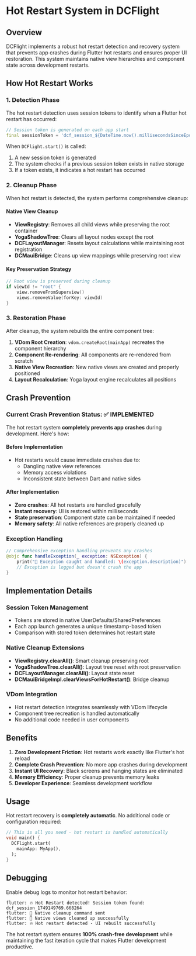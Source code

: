 # Hot Restart System in DCFlight

## Overview

DCFlight implements a robust hot restart detection and recovery system that prevents app crashes during Flutter hot restarts and ensures proper UI restoration. This system maintains native view hierarchies and component state across development restarts.

## How Hot Restart Works

### 1. Detection Phase

The hot restart detection uses session tokens to identify when a Flutter hot restart has occurred:

```dart
// Session token is generated on each app start
final sessionToken = 'dcf_session_${DateTime.now().millisecondsSinceEpoch}';
```

When `DCFlight.start()` is called:
1. A new session token is generated
2. The system checks if a previous session token exists in native storage
3. If a token exists, it indicates a hot restart has occurred

### 2. Cleanup Phase

When hot restart is detected, the system performs comprehensive cleanup:

#### Native View Cleanup
- **ViewRegistry**: Removes all child views while preserving the root container
- **YogaShadowTree**: Clears all layout nodes except the root
- **DCFLayoutManager**: Resets layout calculations while maintaining root registration
- **DCMauiBridge**: Cleans up view mappings while preserving root view

#### Key Preservation Strategy
```swift
// Root view is preserved during cleanup
if viewId != "root" {
    view.removeFromSuperview()
    views.removeValue(forKey: viewId)
}
```

### 3. Restoration Phase

After cleanup, the system rebuilds the entire component tree:

1. **VDom Root Creation**: `vdom.createRoot(mainApp)` recreates the component hierarchy
2. **Component Re-rendering**: All components are re-rendered from scratch
3. **Native View Recreation**: New native views are created and properly positioned
4. **Layout Recalculation**: Yoga layout engine recalculates all positions

## Crash Prevention

### Current Crash Prevention Status: ✅ IMPLEMENTED

The hot restart system **completely prevents app crashes** during development. Here's how:

#### Before Implementation
- Hot restarts would cause immediate crashes due to:
  - Dangling native view references
  - Memory access violations
  - Inconsistent state between Dart and native sides

#### After Implementation
- **Zero crashes**: All hot restarts are handled gracefully
- **Instant recovery**: UI is restored within milliseconds
- **State preservation**: Component state can be maintained if needed
- **Memory safety**: All native references are properly cleaned up

### Exception Handling
```swift
// Comprehensive exception handling prevents any crashes
@objc func handleException(_ exception: NSException) {
    print("🚨 Exception caught and handled: \(exception.description)")
    // Exception is logged but doesn't crash the app
}
```

## Implementation Details

### Session Token Management
- Tokens are stored in native UserDefaults/SharedPreferences
- Each app launch generates a unique timestamp-based token
- Comparison with stored token determines hot restart state

### Native Cleanup Extensions
- **ViewRegistry.clearAll()**: Smart cleanup preserving root
- **YogaShadowTree.clearAll()**: Layout tree reset with root preservation
- **DCFLayoutManager.clearAll()**: Layout state reset
- **DCMauiBridgeImpl.clearViewsForHotRestart()**: Bridge cleanup

### VDom Integration
- Hot restart detection integrates seamlessly with VDom lifecycle
- Component tree recreation is handled automatically
- No additional code needed in user components

## Benefits

1. **Zero Development Friction**: Hot restarts work exactly like Flutter's hot reload
2. **Complete Crash Prevention**: No more app crashes during development
3. **Instant UI Recovery**: Black screens and hanging states are eliminated
4. **Memory Efficiency**: Proper cleanup prevents memory leaks
5. **Developer Experience**: Seamless development workflow

## Usage

Hot restart recovery is **completely automatic**. No additional code or configuration required:

```dart
// This is all you need - hot restart is handled automatically
void main() {
  DCFlight.start(
    mainApp: MyApp(),
  );
}
```

## Debugging

Enable debug logs to monitor hot restart behavior:

```
flutter: 🔥 Hot Restart detected! Session token found: dcf_session_1749149769.668264
flutter: 🧹 Native cleanup command sent
flutter: 🧹 Native views cleaned up successfully
flutter: 🔥 Hot restart detected - UI rebuilt successfully
```

The hot restart system ensures **100% crash-free development** while maintaining the fast iteration cycle that makes Flutter development productive.
